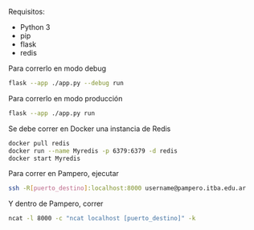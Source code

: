 Requisitos:
- Python 3
- pip
- flask 
- redis

Para correrlo en modo debug
```bash
flask --app ./app.py --debug run
```

Para correrlo en modo producción
```bash
flask --app ./app.py run
```

Se debe correr en Docker una instancia de Redis
``` bash
docker pull redis
docker run --name Myredis -p 6379:6379 -d redis
docker start Myredis
```

Para correr en Pampero, ejecutar
``` bash
ssh -R[puerto_destino]:localhost:8000 username@pampero.itba.edu.ar
```

Y dentro de Pampero, correr 
``` bash
ncat -l 8000 -c "ncat localhost [puerto_destino]" -k            
```



